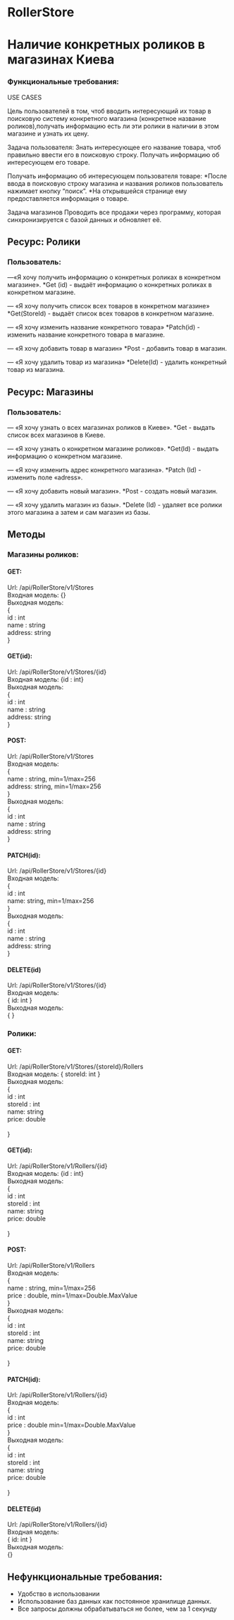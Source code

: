 # RollerStore

# Наличие конкретных роликов в магазинах Киева

### Функциональные требования:


USE CASES

Цель пользователей в том, чтоб вводить интересующий их товар в поисковую систему конкретного магазина (конкретное название роликов),получать информацию есть ли эти ролики в наличии в этом магазине и узнать их цену.

Задача пользователя: 
Знать интересующее его название товара, чтоб правильно ввести его в поисковую строку.
Получать информацию об интересующем его товаре. 

Получать информацию об интересующем пользователя товаре:
*После ввода в поисковую строку магазина и названия роликов пользователь нажимает кнопку “поиск”.
*На открывшейся странице ему предоставляется информация о товаре.


Задача магазинов
Проводить все продажи через программу, которая синхронизируется с базой данных и обновляет её.

## Ресурс: Ролики

### Пользователь:
—«Я хочу получить информацию о конкретных роликах в конкретном магазине».
*Get (id) - выдаёт информацию о конкретных роликах в конкретном магазине.

— «Я хочу получить список всех товаров в конкретном магазине»
*Get(StoreId) - выдаёт список всех товаров в конкретном магазине.

— «Я хочу изменить название конкретного товара»
*Patch(id) - изменить название конкретного товара в магазине.


— «Я хочу добавить товар в магазин»
*Post - добавить товар в магазин.

— «Я хочу удалить товар из магазина»
*Delete(Id) - удалить конкретный товар из магазина.



## Ресурс: Магазины

### Пользователь:
— «Я хочу узнать о всех магазинах роликов в Киеве».
*Get - выдать список всех магазинов в Киеве.

— «Я хочу узнать о конкретном магазине роликов».
*Get(Id) - выдать информацию о конкретном магазине.

— «Я хочу изменить адрес конкретного магазина». 
*Patch (Id) - изменить поле «adress».

— «Я хочу добавить новый магазин».
*Post - создать новый магазин.

— «Я хочу удалить магазин из базы».
*Delete (Id) - удаляет все ролики этого магазина а затем и сам магазин из базы.

##  Методы

###  Магазины роликов:

####  GET:
Url: /api/RollerStore/v1/Stores
<br/>Входная модель: {}
<br/>Выходная модель:
<br/>{
<br/>id : int
<br/>name : string
<br/>address: string
<br/>}  

####  GET(id):
Url: /api/RollerStore/v1/Stores/{id}
<br/>Входная модель: {id : int}
<br/>Выходная модель:
<br/>{
<br/>id : int
<br/>name : string
<br/>address: string
<br/>}  

####  POST:
Url: /api/RollerStore/v1/Stores
<br/>Входная модель: 
<br/>{
<br/>name : string, min=1/max=256
<br/>address: string, min=1/max=256
<br/>}
<br/>Выходная модель:
<br/>{
<br/>id : int
<br/>name : string
<br/>address: string
<br/>}  

####  PATCH(id):
Url: /api/RollerStore/v1/Stores/{id}
<br/>Входная модель: 
<br/>{
<br/>id : int
<br/>name: string, min=1/max=256
<br/>}
<br/>Выходная модель:
<br/>{
<br/>id : int
<br/>name : string
<br/>address: string
<br/>}  

#### DELETE(id) 
Url: /api/RollerStore/v1/Stores/{id}
<br/>Входная модель: 
<br/>{ id: int }
<br/>Выходная модель:
<br/>{ }

###  Ролики:
####  GET:
Url: /api/RollerStore/v1/Stores/{storeId}/Rollers
<br/>Входная модель: { storeId: int }
<br/>Выходная модель:
<br/>{
<br/>id : int
<br/>storeId : int
<br/>name: string
<br/>price: double  
<br/>}  

####  GET(id):
Url: /api/RollerStore/v1/Rollers/{id}
<br/>Входная модель: {id : int}
<br/>Выходная модель:
<br/>{
<br/>id : int
<br/>storeId : int
<br/>name: string
<br/>price: double  
<br/>} 
####  POST:
Url:  /api/RollerStore/v1/Rollers
<br/>Входная модель: 
<br/>{
<br/>name : string, min=1/max=256
<br/>price : double, min=1/max=Double.MaxValue
<br/>}
<br/>Выходная модель:
<br/>{
<br/>id : int
<br/>storeId : int
<br/>name: string
<br/>price: double  
<br/>} 

####  PATCH(id):
Url: /api/RollerStore/v1/Rollers/{id}
<br/>Входная модель: 
<br/>{
<br/>id : int
<br/>price : double min=1/max=Double.MaxValue
<br/>}
<br/>Выходная модель:
<br/>{
<br/>id : int
<br/>storeId : int
<br/>name: string
<br/>price: double  
<br/>} 

#### DELETE(id) 
Url: /api/RollerStore/v1/Rollers/{id}
<br/>Входная модель: 
<br/>{ id: int }
<br/>Выходная модель:
<br/>{}
## Нефункциональные требования:
* Удобство в использовании
* Использование баз данных как постоянное хранилище данных.
* Все запросы должны обрабатываться не более, чем за 1 секунду
